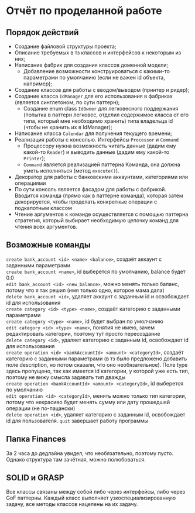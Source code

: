 # Отчёт по проделанной работе
## Порядок действий
- Создание файловой структуры проекта;
- Описание требуемых в тз классов и интерфейсов к некоторым из них;
- Написание фабрик для создания классов доменной модели;
  - Добавление возможности конструироваться с какими-то параметрами по умолчанию (если не важен id объекта, например);
- Создание классов для работы с вводом/выводом (принтер и ридер);
- Создание класса `IdManager` для его использования в фабриках (является синглетоном, по сути паттерн);
  - Создание enum class `IdOwner` для легковесного поддержания (попытка в паттерн легковес, отделил содержимое класса от его типа, который мне необходимо хранить) типа владельца id (чтобы не хранить их в IdManager);
- Написание класса `Calendar` для получения текущего времени;
- Реализация работы с консолью. Интерфейсы `Processor` и `Command`
  - Процессору нужна возможность читать данные (дадим ему какой-то `Reader`) и выводить данные (дадим ему какой-то `Printer`);
  - `Command` является реализацией паттерна Команда, она должна уметь исполняться (метод `execute()`).
- Декоратор для работы с банковскими аккаунтами, категориями или операциями
- По сути консоль является фасадом для работы с фабрикой. Вводится команда (прямо как в паттерне команда), которая затем декорируется, чтобы проделать конкретные операции с подкапотным классом
- Чтение аргументов к команде осуществляется с помощью паттерна стратегия, который выбирает необходимую цепочку команд для чтения всех аргументов.
## Возможные команды
`create bank_account <id> <name> <balance>`, создаёт аккаунт с заданными параметрами\
`create bank_account <name>`, id выберется по умолчанию, balance будет 0.0\
`edit bank_account <id> <new_balance>`, можно менять только баланс, потому что я так решил (имя только одно, которое мама дала)\
`delete bank_account <id>`, удаляет аккаунт с заданным id и освобождает id для использования\
`create category <id> <type> <name>`, создаёт категорию с заданными параметрами\
`create category <type> <name>`, id будет выбран по умолчанию\
`edit category <id> <type> <name>`, понятия не имею, зачем редактировать категории, поэтому тут просто пересоздание\
`delete category <id>`, удаляет категорию с заданным id, освобождает id для использования\
`create operation <id> <bankAccountId> <amount> <categoryId>`, создаёт категорию с заданными параметрами (в тз было предложено добавить поле description, но потом сказали, что оно необязательное). Поле type здесь пропущено, так как имеется id категории, у которой уже есть тип, поэтому не вижу смысла задавать тип дважды\
`create operation <bankAccountId> <amount> <categoryId>`, id выберется по умолчанию\
`edit operation <id> <categoryId>`, менять можно только тип категории, потому что некрасиво будет менять сумму или дату прошедшей операции (не по-пацански)\
`delete operation <id>`, удаляет категорию с заданным id, освобождает id для пользователя.
`quit` завершает работу программы
## Папка Finances
За 2 часа до дедлайна увидел, что необязательно, поэтому пусто. Однако структура там зачётная, можно полюбоваться.
## SOLID и GRASP
Все классы связаны между собой либо через интерфейсы, либо через GoF паттерны. Каждый класс выполняет узкоспециализированную задачу, все методы классов нацелены на их задачу.